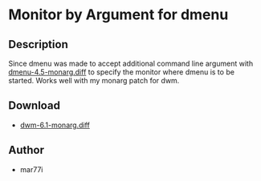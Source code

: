 Monitor by Argument for dmenu
=============================

Description
-----------

Since dmenu was made to accept additional command line argument with
[dmenu-4.5-monarg.diff](http://tools.suckless.org/dmenu/patches/monarg) to
specify the monitor where dmenu is to be started. Works well with my monarg
patch for dwm.

Download
--------
* [dwm-6.1-monarg.diff](dwm-6.1-monarg.diff)

Author
------
* mar77i <mysatyre at gmail dot com>
